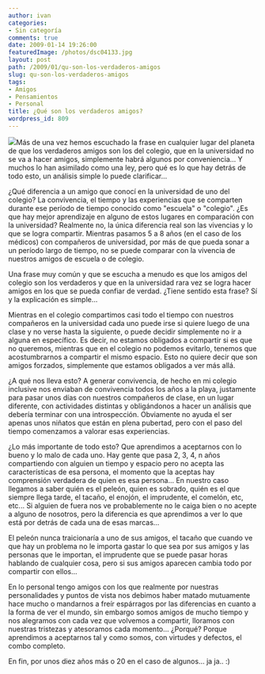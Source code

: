 ```yaml
---
author: ivan
categories:
- Sin categoría
comments: true
date: 2009-01-14 19:26:00
featuredImage: /photos/dsc04133.jpg
layout: post
path: /2009/01/qu-son-los-verdaderos-amigos
slug: qu-son-los-verdaderos-amigos
tags:
- Amigos
- Pensamientos
- Personal
title: ¿Qué son los verdaderos amigos?
wordpress_id: 809
---
```


[![](/photos/dsc04133.jpg)](https://2.bp.blogspot.com/_T2UWuNJg3dQ/SW33IS_Na4I/AAAAAAAABSQ/a4CMJng4K_s/s1600-h/dsc04133.jpg)Más de una vez hemos escuchado la frase en cualquier lugar del planeta de que los verdaderos amigos son los del colegio, que en la universidad no se va a hacer amigos, simplemente habrá algunos por conveniencia... Y muchos lo han asimilado como una ley, pero qué es lo que hay detrás de todo esto, un análisis simple lo puede clarificar...

¿Qué diferencia a un amigo que conocí en la universidad de uno del colegio? La convivencia, el tiempo y las experiencias que se comparten durante ese período de tiempo conocido como "escuela" o "colegio". ¿Es que hay mejor aprendizaje en alguno de estos lugares en comparación con la universidad? Realmente no, la única diferencia real son las vivencias y lo que se logra compartir. Mientras pasamos 5 a 8 años (en el caso de los médicos) con compañeros de universidad, por más de que pueda sonar a un período largo de tiempo, no se puede comparar con la vivencia de nuestros amigos de escuela o de colegio.

Una frase muy común y que se escucha a menudo es que los amigos del colegio son los verdaderos y que en la universidad rara vez se logra hacer amigos en los que se pueda confiar de verdad. ¿Tiene sentido esta frase? Sí y la explicación es simple...

Mientras en el colegio compartimos casi todo el tiempo con nuestros compañeros en la universidad cada uno puede irse si quiere luego de una clase y no verse hasta la siguiente, o puede decidir simplemente no ir a alguna en específico. Es decir, no estamos obligados a compartir si es que no queremos, mientras que en el colegio no podemos evitarlo, tenemos que acostumbrarnos a compartir el mismo espacio. Esto no quiere decir que son amigos forzados, simplemente que estamos obligados a ver más allá.

¿A qué nos lleva esto? A generar convivencia, de hecho en mi colegio inclusive nos enviaban de convivencia todos los años a la playa, justamente para pasar unos días con nuestros compañeros de clase, en un lugar diferente, con actividades distintas y obligándonos a hacer un análisis que debería terminar con una introspección. Obviamente no ayuda el ser apenas unos niñatos que están en plena pubertad, pero con el paso del tiempo comenzamos a valorar esas experiencias.

¿Lo más importante de todo esto? Que aprendimos a aceptarnos con lo bueno y lo malo de cada uno. Hay gente que pasa 2, 3, 4, n años compartiendo con alguien un tiempo y espacio pero no acepta las características de esa persona, el momento que la aceptas hay comprensión verdadera de quien es esa persona... En nuestro caso llegamos a saber quién es el peleón, quien es sobrado, quién es el que siempre llega tarde, el tacaño, el enojón, el imprudente, el comelón, etc, etc... Si alguien de fuera nos ve probablemente no le caiga bien o no acepte a alguno de nosotros, pero la diferencia es que aprendimos a ver lo que está por detrás de cada una de esas marcas...

El peleón nunca traicionaría a uno de sus amigos, el tacaño que cuando ve que hay un problema no le importa gastar lo que sea por sus amigos y las personas que le importan, el imprudente que se puede pasar horas hablando de cualquier cosa, pero si sus amigos aparecen cambia todo por compartir con ellos...

En lo personal tengo amigos con los que realmente por nuestras personalidades y puntos de vista nos debimos haber matado mutuamente hace mucho o mandarnos a freír espárragos por las diferencias en cuanto a la forma de ver el mundo, sin embargo somos amigos de mucho tiempo y nos alegramos con cada vez que volvemos a compartir, lloramos con nuestras tristezas y atesoramos cada momento... ¿Porqué? Porque aprendimos a aceptarnos tal y como somos, con virtudes y defectos, el combo completo.

En fin, por unos diez años más o 20 en el caso de algunos... ja ja.. :)